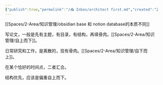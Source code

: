```yaml
---
{"publish":true,"permalink":"/📥 Inbox/architect first.md","created":"2025-07-09","modified":"2025-07-09","published":"2025-07-09T16:04:16.557+08:00","cssclasses":""}
---
```



[[Spaces/2-Area/知识管理/obsidian base 和 notion database的本质不同]]

写论文，一般是先有主题，有目录，有结构，再填骨肉。[[Spaces/2-Area/知识管理/自上而下]]。

日常研究和工作，是离散的，现有骨肉。[[Spaces/2-Area/知识管理/自下而上]]。

在某个恰好的时间点，二者汇合。

结构优先，应该是偏重自上而下。
